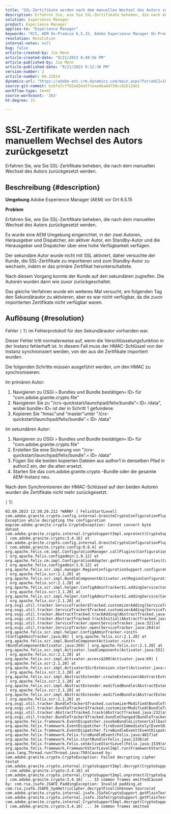 ```yaml
---
title: "SSL-Zertifikate werden nach dem manuellen Wechsel des Autors zurückgesetzt"
description: Erfahren Sie, wie Sie SSL-Zertifikate beheben, die nach dem manuellen Wechsel des Autors zurückgesetzt werden.
solution: Experience Manager
product: Experience Manager
applies-to: "Experience Manager"
keywords: "KCS, AEM On-Premise 6.5.15, Adobe Experience Manager On-Premise 6.5.15, SSL-Zertifikate, Reverse, Author, Switch, manuell"
resolution: Resolution
internal-notes: null
bug: false
article-created-by: Jim Menn
article-created-date: "9/21/2023 8:48:56 PM"
article-published-by: Jim Menn
article-published-date: "9/21/2023 9:12:30 PM"
version-number: 2
article-number: KA-22814
dynamics-url: "https://adobe-ent.crm.dynamics.com/main.aspx?forceUCI=1&pagetype=entityrecord&etn=knowledgearticle&id=014b9645-c058-ee11-be6f-6045bd006268"
source-git-commit: bcbfa7cff62ed24a5fceaa4bad4f50cc82b12de1
workflow-type: tm+mt
source-wordcount: '363'
ht-degree: 1%

---
```


# SSL-Zertifikate werden nach manuellem Wechsel des Autors zurückgesetzt


Erfahren Sie, wie Sie SSL-Zertifikate beheben, die nach dem manuellen Wechsel des Autors zurückgesetzt werden.

## Beschreibung {#description}


<b>Umgebung</b>
Adobe Experience Manager (AEM) vor Ort 6.5.15

<b>Problem</b>

Erfahren Sie, wie Sie SSL-Zertifikate beheben, die nach dem manuellen Wechsel des Autors zurückgesetzt werden.

Es wurde eine AEM Umgebung eingerichtet, in der zwei Autoren, Herausgeber und Dispatcher, ein aktiver Autor, ein Standby-Autor und die Herausgeber und Dispatcher über eine hohe Verfügbarkeit verfügen.

Der sekundäre Autor wurde nicht mit SSL aktiviert, daher versuchte der Kunde, die SSL-Zertifikate zu importieren und zum Standby-Autor zu wechseln, indem er das primäre Zertifikat herunterschaltete.

Nach diesem Vorgang konnte der Kunde auf den sekundären zugreifen. Die Autoren wurden dann wie zuvor zurückgeschaltet.

Das gleiche Verfahren wurde ein weiteres Mal versucht, am folgenden Tag den Sekundärautor zu aktivieren, aber es war nicht verfügbar, da die zuvor importierten Zertifikate nicht verfügbar waren.






## Auflösung {#resolution}


Fehler `[` 1`]`  im Fehlerprotokoll für den Sekundärautor vorhanden war.

Dieser Fehler tritt normalerweise auf, wenn die Verschlüsselungsfunktion in der Instanz fehlerhaft ist. In diesem Fall muss der HMAC-Schlüssel von der Instanz synchronisiert werden, von der aus die Zertifikate importiert wurden.

Die folgenden Schritte müssen ausgeführt werden, um den HMAC zu synchronisieren:

Im primären Autor:

1. Navigieren zu OSGi `>`  Bundles und Bundle bestätigen`<` ID`>`  für &quot;com.adobe.granite.crypto.file&quot;
2. Navigieren Sie zu &quot;/crx-quickstart/launchpad/felix/bundle&quot;`<` ID`>` /data&quot;, wobei bundle`<` ID`>`  ist der in Schritt 1 gefundene.
3. Kopieren Sie &quot;hmac&quot;und &quot;master&quot;unter &quot;/crx-quickstart/launchpad/felix/bundle&quot;.`<` ID`>` /data&quot;


Im sekundären Autor:

1. Navigieren zu OSGi `>`  Bundles und Bundle bestätigen`<` ID`>`  für &quot;com.adobe.granite.crypto.file&quot;
2. Erstellen Sie eine Sicherung von &quot;/crx-quickstart/launchpad/felix/bundle&quot;.`<` ID`>` /data&quot;
3. Fügen Sie die beiden kopierten Dateien aus author1 in denselben Pfad in author2 ein, der die alten ersetzt.
4. Starten Sie das com.adobe.granite.crypto -Bundle oder die gesamte AEM-Instanz neu.


Nach dem Synchronisieren der HMAC-Schlüssel auf den beiden Autoren wurden die Zertifikate nicht mehr zurückgesetzt.

`[` 1`]`




```
03.09.2023 12:30:29.212 *WARN* [ FelixStartLevel]  com.adobe.granite.crypto.config.internal.GraniteCryptoConfigurationPlugin Exception while decrypting the configuration mapcom.adobe.granite.crypto.CryptoException: Cannot convert byte dataat com.adobe.granite.crypto.internal.CryptoSupportImpl.unprotect(CryptoSupportImpl.java:130) [ com.adobe.granite.crypto:3.4.16] at com.adobe.granite.crypto.config.internal.GraniteCryptoConfigurationPlugin.modifyConfiguration(GraniteCryptoConfigurationPlugin.java:57) [ com.adobe.granite.crypto.config:0.0.4] at org.apache.felix.cm.impl.ConfigurationManager.callPlugins(ConfigurationManager.java:912) [ org.apache.felix.configadmin:1.9.12] at org.apache.felix.cm.impl.ConfigurationAdapter.getProcessedProperties(ConfigurationAdapter.java:292) [ org.apache.felix.configadmin:1.9.12] at org.apache.felix.scr.impl.manager.RegionConfigurationSupport.configureComponentHolder(RegionConfigurationSupport.java:228) [ org.apache.felix.scr:2.1.20] at org.apache.felix.scr.impl.BundleComponentActivator.setRegionConfigurationSupport(BundleComponentActivator.java:785) [ org.apache.felix.scr:2.1.20] at org.apache.felix.scr.impl.helper.ConfigAdminTracker$1.addingService(ConfigAdminTracker.java:69) [ org.apache.felix.scr:2.1.20] at org.apache.felix.scr.impl.helper.ConfigAdminTracker$1.addingService(ConfigAdminTracker.java:41) [ org.apache.felix.scr:2.1.20] at org.osgi.util.tracker.ServiceTracker$Tracked.customizerAdding(ServiceTracker.java:943)at org.osgi.util.tracker.ServiceTracker$Tracked.customizerAdding(ServiceTracker.java:871)at org.osgi.util.tracker.AbstractTracked.trackAdding(AbstractTracked.java:256)at org.osgi.util.tracker.AbstractTracked.trackInitial(AbstractTracked.java:183)at org.osgi.util.tracker.ServiceTracker.open(ServiceTracker.java:321)at org.osgi.util.tracker.ServiceTracker.open(ServiceTracker.java:264)at org.apache.felix.scr.impl.helper.ConfigAdminTracker.<init>(ConfigAdminTracker.java:86) [ org.apache.felix.scr:2.1.20] at org.apache.felix.scr.impl.BundleComponentActivator.<init>(BundleComponentActivator.java:269) [ org.apache.felix.scr:2.1.20] at org.apache.felix.scr.impl.Activator.loadComponents(Activator.java:551) [ org.apache.felix.scr:2.1.20] at org.apache.felix.scr.impl.Activator.access$200(Activator.java:69) [ org.apache.felix.scr:2.1.20] at org.apache.felix.scr.impl.Activator$ScrExtension.start(Activator.java:424) [ org.apache.felix.scr:2.1.20] at org.apache.felix.scr.impl.AbstractExtender.createExtension(AbstractExtender.java:196) [ org.apache.felix.scr:2.1.20] at org.apache.felix.scr.impl.AbstractExtender.modifiedBundle(AbstractExtender.java:169) [ org.apache.felix.scr:2.1.20] at org.apache.felix.scr.impl.AbstractExtender.modifiedBundle(AbstractExtender.java:49) [ org.apache.felix.scr:2.1.20] at org.osgi.util.tracker.BundleTracker$Tracked.customizerModified(BundleTracker.java:488)at org.osgi.util.tracker.BundleTracker$Tracked.customizerModified(BundleTracker.java:420)at org.osgi.util.tracker.AbstractTracked.track(AbstractTracked.java:232)at org.osgi.util.tracker.BundleTracker$Tracked.bundleChanged(BundleTracker.java:450)at org.apache.felix.framework.EventDispatcher.invokeBundleListenerCallback(EventDispatcher.java:915)at org.apache.felix.framework.EventDispatcher.fireEventImmediately(EventDispatcher.java:834)at org.apache.felix.framework.EventDispatcher.fireBundleEvent(EventDispatcher.java:516)at org.apache.felix.framework.Felix.fireBundleEvent(Felix.java:4817)at org.apache.felix.framework.Felix.startBundle(Felix.java:2336)at org.apache.felix.framework.Felix.setActiveStartLevel(Felix.java:1539)at org.apache.felix.framework.FrameworkStartLevelImpl.run(FrameworkStartLevelImpl.java:308)at java.lang.Thread.run(Thread.java:750)Caused by: com.adobe.granite.crypto.CryptoException: Failed decrypting cipher textat com.adobe.granite.crypto.internal.CryptoSupportImpl.decrypt(CryptoSupportImpl.java:66) [ com.adobe.granite.crypto:3.4.16] at com.adobe.granite.crypto.internal.CryptoSupportImpl.unprotect(CryptoSupportImpl.java:127) [ com.adobe.granite.crypto:3.4.16] ... 33 common frames omittedCaused by: com.rsa.jsafe.JSAFE_PaddingException: Invalid padding.at com.rsa.jsafe.JSAFE_SymmetricCipher.decryptFinal(Unknown Source)at com.adobe.granite.crypto.internal.jsafe.JSafeCryptoSupport.getPlainText(JSafeCryptoSupport.java:267)at com.adobe.granite.crypto.internal.jsafe.JSafeCryptoSupport.getPlainText(JSafeCryptoSupport.java:249)at com.adobe.granite.crypto.internal.CryptoSupportImpl.decrypt(CryptoSupportImpl.java:64) [ com.adobe.granite.crypto:3.4.16] ... 34 common frames omitted
```

